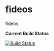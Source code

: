 fideos
======

fideos


**Current Build Status**

[![Build Status](http://phpci.vig.gs/build-status/image/10?branch=master)](http://phpci.vig.gs/build-status/view/10?branch=master)
